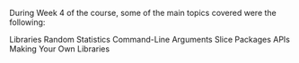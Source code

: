 During Week 4 of the course, some of the main topics covered were the following:

Libraries
Random
Statistics
Command-Line Arguments
Slice
Packages
APIs
Making Your Own Libraries
